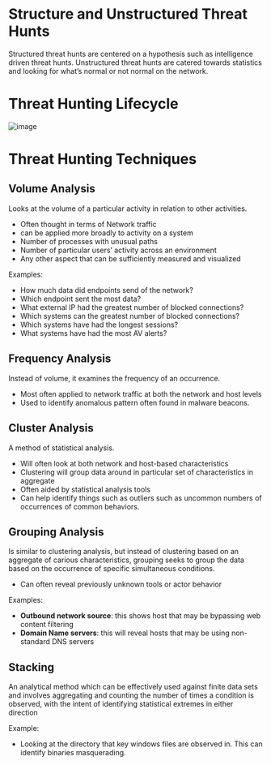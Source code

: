 # Structure and Unstructured Threat Hunts
Structured threat hunts are centered on a hypothesis such as intelligence driven threat hunts. Unstructured threat hunts are catered towards statistics and looking for what’s normal or not normal on the network.

# Threat Hunting Lifecycle
![image](https://github.com/liIBits/Cyber-Threat-Hunting/assets/74343198/59f5ae11-4f6f-46d8-91d0-0890c2418fdd)

# Threat Hunting Techniques
## Volume Analysis
Looks at the volume of a particular activity in relation to other activities. 
- Often thought in terms of Network traffic
- can be applied more broadly to activity on a system
- Number of processes with unusual paths
- Number of particular users’ activity across an environment
- Any other aspect that can be sufficiently measured and visualized

Examples:
- How much data did endpoints send of the network?
- Which endpoint sent the most data?
- What external IP had the greatest number of blocked connections?
- Which systems can the greatest number of blocked connections?
- Which systems have had the longest sessions?
- What systems have had the most AV alerts?
## Frequency Analysis
Instead of volume, it examines the frequency of an occurrence.
- Most often applied to network traffic at both the network and host levels
- Used to identify anomalous pattern often found in malware beacons.
## Cluster Analysis
A method of statistical analysis.
- Will often look at both network and host-based characteristics
- Clustering will group data around in particular set of characteristics in aggregate
- Often aided by statistical analysis tools
- Can help identify things such as outliers such as uncommon numbers of occurrences of common behaviors.
## Grouping Analysis
Is similar to clustering analysis, but instead of clustering based on an aggregate of carious characteristics, grouping seeks to group the data based on the occurrence of specific simultaneous conditions.
- Can often reveal previously unknown tools or actor behavior

Examples: 
- **Outbound network source**: this shows host that may be bypassing web content filtering
- **Domain Name servers**: this will reveal hosts that may be using non-standard DNS servers
## Stacking
An analytical method which can be effectively used against finite data sets and involves aggregating and counting the number of times a condition is observed, with the intent of identifying statistical extremes in either direction

Example: 
- Looking at the directory that key windows files are observed in. This can identify binaries masquerading.
